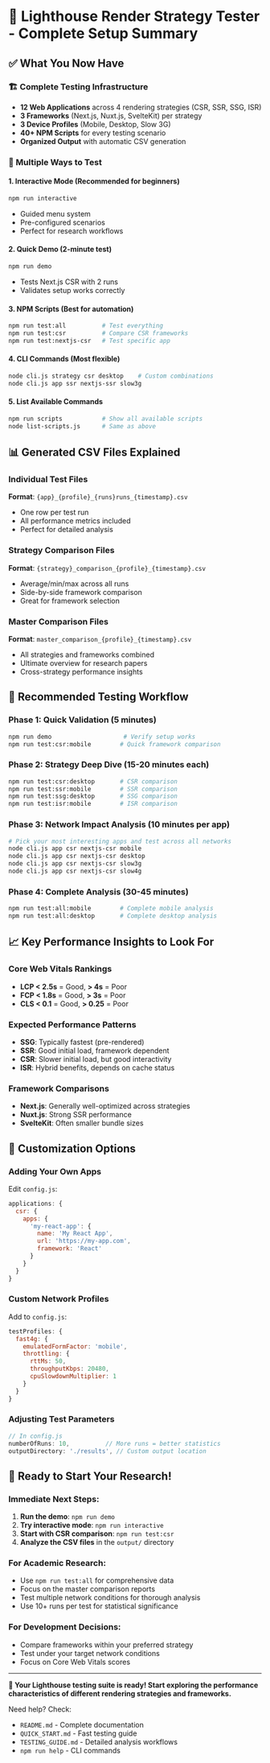 # 🎉 Lighthouse Render Strategy Tester - Complete Setup Summary

## ✅ What You Now Have

### 🏗️ Complete Testing Infrastructure
- **12 Web Applications** across 4 rendering strategies (CSR, SSR, SSG, ISR)
- **3 Frameworks** (Next.js, Nuxt.js, SvelteKit) per strategy
- **3 Device Profiles** (Mobile, Desktop, Slow 3G)
- **40+ NPM Scripts** for every testing scenario
- **Organized Output** with automatic CSV generation

### 🚀 Multiple Ways to Test

#### 1. **Interactive Mode** (Recommended for beginners)
```bash
npm run interactive
```
- Guided menu system
- Pre-configured scenarios
- Perfect for research workflows

#### 2. **Quick Demo** (2-minute test)
```bash
npm run demo
```
- Tests Next.js CSR with 2 runs
- Validates setup works correctly

#### 3. **NPM Scripts** (Best for automation)
```bash
npm run test:all          # Test everything
npm run test:csr          # Compare CSR frameworks
npm run test:nextjs-csr   # Test specific app
```

#### 4. **CLI Commands** (Most flexible)
```bash
node cli.js strategy csr desktop    # Custom combinations
node cli.js app ssr nextjs-ssr slow3g
```

#### 5. **List Available Commands**
```bash
npm run scripts           # Show all available scripts
node list-scripts.js      # Same as above
```

## 📊 Generated CSV Files Explained

### Individual Test Files
**Format**: `{app}_{profile}_{runs}runs_{timestamp}.csv`
- One row per test run
- All performance metrics included
- Perfect for detailed analysis

### Strategy Comparison Files
**Format**: `{strategy}_comparison_{profile}_{timestamp}.csv`
- Average/min/max across all runs
- Side-by-side framework comparison
- Great for framework selection

### Master Comparison Files
**Format**: `master_comparison_{profile}_{timestamp}.csv`
- All strategies and frameworks combined
- Ultimate overview for research papers
- Cross-strategy performance insights

## 🎯 Recommended Testing Workflow

### Phase 1: Quick Validation (5 minutes)
```bash
npm run demo                    # Verify setup works
npm run test:csr:mobile        # Quick framework comparison
```

### Phase 2: Strategy Deep Dive (15-20 minutes each)
```bash
npm run test:csr:desktop       # CSR comparison
npm run test:ssr:mobile        # SSR comparison  
npm run test:ssg:desktop       # SSG comparison
npm run test:isr:mobile        # ISR comparison
```

### Phase 3: Network Impact Analysis (10 minutes per app)
```bash
# Pick your most interesting apps and test across all networks
node cli.js app csr nextjs-csr mobile
node cli.js app csr nextjs-csr desktop
node cli.js app csr nextjs-csr slow3g
node cli.js app csr nextjs-csr slow4g
```

### Phase 4: Complete Analysis (30-45 minutes)
```bash
npm run test:all:mobile        # Complete mobile analysis
npm run test:all:desktop       # Complete desktop analysis
```

## 📈 Key Performance Insights to Look For

### Core Web Vitals Rankings
- **LCP < 2.5s** = Good, **> 4s** = Poor
- **FCP < 1.8s** = Good, **> 3s** = Poor  
- **CLS < 0.1** = Good, **> 0.25** = Poor

### Expected Performance Patterns
- **SSG**: Typically fastest (pre-rendered)
- **SSR**: Good initial load, framework dependent
- **CSR**: Slower initial load, but good interactivity
- **ISR**: Hybrid benefits, depends on cache status

### Framework Comparisons
- **Next.js**: Generally well-optimized across strategies
- **Nuxt.js**: Strong SSR performance
- **SvelteKit**: Often smaller bundle sizes

## 🔧 Customization Options

### Adding Your Own Apps
Edit `config.js`:
```javascript
applications: {
  csr: {
    apps: {
      'my-react-app': {
        name: 'My React App',
        url: 'https://my-app.com',
        framework: 'React'
      }
    }
  }
}
```

### Custom Network Profiles
Add to `config.js`:
```javascript
testProfiles: {
  fast4g: {
    emulatedFormFactor: 'mobile',
    throttling: {
      rttMs: 50,
      throughputKbps: 20480,
      cpuSlowdownMultiplier: 1
    }
  }
}
```

### Adjusting Test Parameters
```javascript
// In config.js
numberOfRuns: 10,          // More runs = better statistics
outputDirectory: './results', // Custom output location
```

## 🚀 Ready to Start Your Research!

### Immediate Next Steps:
1. **Run the demo**: `npm run demo`
2. **Try interactive mode**: `npm run interactive`  
3. **Start with CSR comparison**: `npm run test:csr`
4. **Analyze the CSV files** in the `output/` directory

### For Academic Research:
- Use `npm run test:all` for comprehensive data
- Focus on the master comparison reports
- Test multiple network conditions for thorough analysis
- Use 10+ runs per test for statistical significance

### For Development Decisions:
- Compare frameworks within your preferred strategy
- Test under your target network conditions
- Focus on Core Web Vitals scores

---

**🎉 Your Lighthouse testing suite is ready! Start exploring the performance characteristics of different rendering strategies and frameworks.**

Need help? Check:
- `README.md` - Complete documentation
- `QUICK_START.md` - Fast testing guide
- `TESTING_GUIDE.md` - Detailed analysis workflows
- `npm run help` - CLI commands

